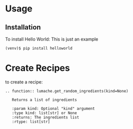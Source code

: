 # Usage

## Installation

To install Hello World:
This is just an example
```console
(venv)$ pip install helloworld
```

# Create Recipes
to create a recipe:
```{eval-rst}
.. function:: lumache.get_random_ingredients(kind=None)

   Returns a list of ingredients

   :param kind: Optional "kind" argument
   :type kind: list[str] or None
   :returns: The ingredients list
   :rtype: list[str]
```
